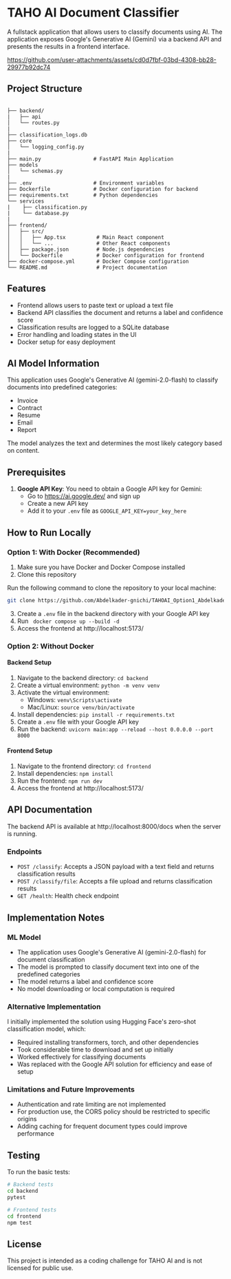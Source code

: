 # TAHO AI Document Classifier

A fullstack application that allows users to classify documents using AI. The application exposes Google's Generative AI (Gemini) via a backend API and presents the results in a frontend interface.



https://github.com/user-attachments/assets/cd0d7fbf-03bd-4308-bb28-29977b92dc74




## Project Structure
   
```

├── backend/
|   ├── api
│   └── routes.py
|
├── classification_logs.db
├── core
│   └── logging_config.py
|
├── main.py                 # FastAPI Main Application
├── models
│   └── schemas.py
|
├── .env                    # Environment variables
├── Dockerfile              # Docker configuration for backend
├── requirements.txt        # Python dependencies
└── services
|    ├── classification.py
|    └── database.py
| 
├── frontend/
│   ├── src/
│   │   ├── App.tsx          # Main React component
│   │   └── ...              # Other React components
│   ├── package.json         # Node.js dependencies
│   └── Dockerfile           # Docker configuration for frontend
├── docker-compose.yml       # Docker Compose configuration
└── README.md                # Project documentation
```

## Features

- Frontend allows users to paste text or upload a text file
- Backend API classifies the document and returns a label and confidence score
- Classification results are logged to a SQLite database
- Error handling and loading states in the UI
- Docker setup for easy deployment

## AI Model Information

This application uses Google's Generative AI (gemini-2.0-flash) to classify documents into predefined categories:
- Invoice
- Contract
- Resume
- Email
- Report

The model analyzes the text and determines the most likely category based on content.

## Prerequisites

1. **Google API Key**: You need to obtain a Google API key for Gemini:
   - Go to https://ai.google.dev/ and sign up
   - Create a new API key
   - Add it to your `.env` file as `GOOGLE_API_KEY=your_key_here`

## How to Run Locally

### Option 1: With Docker (Recommended)

1. Make sure you have Docker and Docker Compose installed
2. Clone this repository

Run the following command to clone the repository to your local machine:

```bash
git clone https://github.com/Abdelkader-gnichi/TAHOAI_Option1_Abdelkader_Gnichi.git

```
3. Create a `.env` file in the backend directory with your Google API key
4. Run ` docker compose up --build -d`
5. Access the frontend at http://localhost:5173/

### Option 2: Without Docker

#### Backend Setup

1. Navigate to the backend directory: `cd backend`
2. Create a virtual environment: `python -m venv venv`
3. Activate the virtual environment:
   - Windows: `venv\Scripts\activate`
   - Mac/Linux: `source venv/bin/activate`
4. Install dependencies: `pip install -r requirements.txt`
5. Create a `.env` file with your Google API key
6. Run the backend: `uvicorn main:app --reload --host 0.0.0.0 --port 8000`

#### Frontend Setup

1. Navigate to the frontend directory: `cd frontend`
2. Install dependencies: `npm install`
3. Run the frontend: `npm run dev`
4. Access the frontend at http://localhost:5173/

## API Documentation

The backend API is available at http://localhost:8000/docs when the server is running.

### Endpoints

- `POST /classify`: Accepts a JSON payload with a text field and returns classification results
- `POST /classify/file`: Accepts a file upload and returns classification results
- `GET /health`: Health check endpoint

## Implementation Notes

### ML Model

- The application uses Google's Generative AI (gemini-2.0-flash) for document classification
- The model is prompted to classify document text into one of the predefined categories
- The model returns a label and confidence score
- No model downloading or local computation is required

### Alternative Implementation

I initially implemented the solution using Hugging Face's zero-shot classification model, which:
- Required installing transformers, torch, and other dependencies
- Took considerable time to download and set up initially
- Worked effectively for classifying documents
- Was replaced with the Google API solution for efficiency and ease of setup

### Limitations and Future Improvements

- Authentication and rate limiting are not implemented
- For production use, the CORS policy should be restricted to specific origins
- Adding caching for frequent document types could improve performance


## Testing

To run the basic tests:

```bash
# Backend tests
cd backend
pytest

# Frontend tests
cd frontend
npm test
```

## License

This project is intended as a coding challenge for TAHO AI and is not licensed for public use.
